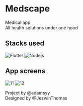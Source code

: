 # Medscape

Medical app
</br>
All health solutions under one hood
<br/>

## Stacks used

![Flutter](https://img.shields.io/badge/Flutter-%2302569B.svg?style=for-the-badge&logo=Flutter&logoColor=white)
![Nodejs](https://img.shields.io/badge/Nodejs-FF8800?style=for-the-badge&logo=Nodejs&logoColor=white)


## App screens
![11](https://user-images.githubusercontent.com/75473780/163435771-44e55341-40a7-4152-836e-92325911afc0.jpg)
![12](https://user-images.githubusercontent.com/75473780/163435779-92c8a0b3-c18a-4e38-9159-6dde593aec05.jpg)

Project by @adamsyy</br>
Designed by @JezwinThomas

